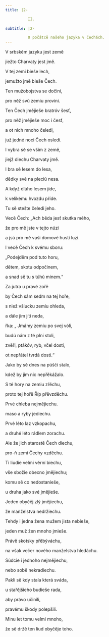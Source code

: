 ```yaml
---
title: |2-

          II.
        
subtitle: |2-

          O počátcě našeho jazyka v Čechách.
---
```


V srbském jazyku jest země

jiežto Charvaty jest jmě.

V tej zemi bieše lech,

jemužto jmě bieše Čech.

Ten mužobojstva se dočini,

pro něž svú zemiu provini.

Ten Čech jmějieše bratróv šesť,

pro něž jmějieše moc i česť,

a ot nich mnoho čeledi,

juž jedné noci Čech osledi.

I vybra sě se vším z země,

jiejž diechu Charvaty jmě.

I bra sě lesem do lesa,

dědky své na pleciú nesa.

A když dlúho lesem jide,

k velikému hvozdu příde.

Tu sě stešte čeledi jeho.

Vecě Čech: „Ach běda jesť skutka mého,

že pro mě jste v tejto núzi

a jsú pro mě vaši domové hustí luzi.

I vecě Čech k svému sboru:

„Podejděm pod tuto horu,

dětem, skotu odpočinem,

a snad sě tu s túhú minem.“

Za jutra u pravé zořě

by Čech sám sedm na tej hoře,

s niež všiucku zemiu ohleda,

a dále jim jíti neda,

řka: „ Jmámy zemiu po svej vóli,

budú nám z té plni stoli,

zvěři, ptákóv, ryb, včel dosti,

ot nepřátel tvrdá dosti.“

Jako by sě dnes na púšči stalo,

kdež by jim nic nepřěkážalo.

S té hory na zemiu zřěchu,

proto tej hořě Říp přěvzděchu.

Prvé chleba nejmějiechu.

maso a ryby jediechu.

Prvé léto laz vzkopachu,

a druhé léto rádlem zorachu.

Ale že jich starostě Čech diechu,

pro-ň zemi Čechy vzděchu.

Ti liudie velmi věrní biechu,

vše sbožie obecno jmějiechu;

komu sě co nedostanieše,

u druha jako své jmějieše.

Jeden obyčěj zlý jmějiechu,

že manželstva nedržiechu.

Tehdy i jedna žena mužem jista nebieše,

jeden muž žen mnoho jmieše.

Právě skotsky přěbýváchu,

na však večer nového manželstva hledáchu.

Súdcie i jednoho nejmějiechu,

nebo sobě nekradiechu.

Pakli sě kdy stala která sváda,

u stařějšieho budieše rada,

aby právo učinili,

pravému škody polepšili.

Minu let tomu velmi mnoho,

že sě držě ten liud obyčěje toho.
